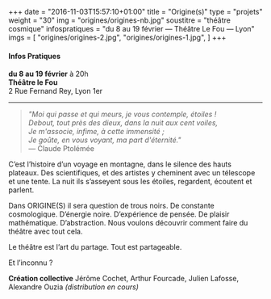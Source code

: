 +++
date = "2016-11-03T15:57:10+01:00"
title = "Origine(s)"
type = "projets"
weight = "30"
img = "origines/origines-nb.jpg"
soustitre = "théâtre cosmique"
infospratiques = "du 8 au 19 février — Théâtre Le Fou — Lyon"
imgs = [
  "origines/origines-2.jpg",
  "origines/origines-1.jpg",
]
+++

#### Infos Pratiques

__du 8 au 19 février__ à 20h<br>
__Théâtre le Fou__<br>
2 Rue Fernand Rey, Lyon 1er

---

>_"Moi qui passe et qui meurs, je vous contemple, étoiles !<br>
>Debout, tout près des dieux, dans la nuit aux cent voiles,<br>
>Je m'associe, infime, à cette immensité ;<br>
>Je goûte, en vous voyant, ma part d'éternité."_<br>
>— Claude Ptolémée

C’est l’histoire d’un voyage en montagne, dans le silence des hauts plateaux. Des scientifiques, et des artistes y cheminent avec un télescope et une tente. La nuit ils s’asseyent sous les étoiles, regardent, écoutent et parlent.

Dans ORIGINE(S) il sera question de trous noirs. De constante cosmologique. D’énergie noire. D’expérience de pensée. De plaisir mathématique. D’abstraction. Nous voulons découvrir comment faire du théâtre avec tout cela.

Le théâtre est l’art du partage. Tout est partageable.

Et l’inconnu ?

__Création collective__ Jérôme Cochet, Arthur Fourcade, Julien Lafosse, Alexandre Ouzia _(distribution en cours)_
